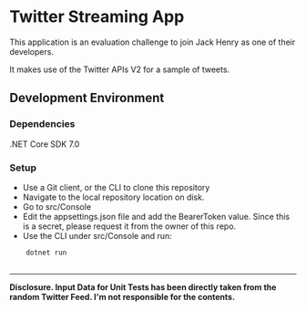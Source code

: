 # Twitter Streaming App
This application is an evaluation challenge to join Jack Henry as one of their developers.

It makes use of the Twitter APIs V2 for a sample of tweets.

## Development Environment
### Dependencies
.NET Core SDK 7.0

### Setup
* Use a Git client, or the CLI to clone this repository
* Navigate to the local repository location on disk.
* Go to src/Console
* Edit the appsettings.json file and add the BearerToken value. Since this is a secret, please request it from the owner of this repo.
* Use the CLI under src/Console and run:
<!-- Bash script block -->

```bash
    dotnet run
    
```


---
**Disclosure. Input Data for Unit Tests has been directly taken from the random Twitter Feed. I'm not responsible for the contents.**
